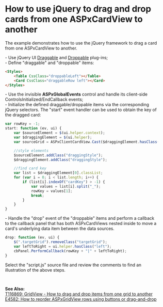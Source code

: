 # How to use jQuery to drag and drop cards from one ASPxCardView to another

<p>The example demonstrates how to use the jQuery framework to drag a card from one ASPxCardView to another.</p>
<p>- Use jQuery UI <a href="http://jqueryui.com/draggable/">Draggable</a> and <a href="http://jqueryui.com/droppable/">Droppable</a> plug-ins;<br />- Define "draggable" and "droppable" items:</p>

```aspx
<Styles>
    <Table CssClass="droppableLeft"></Table>
    <Card CssClass="draggableRow left"></Card>
</Styles>
```

<p>- Use the invisible <strong>ASPxGlobalEvents</strong> control and handle its client-side ControlsInitialized/EndCallback events;<br />- Initialize the defined draggable/droppable items via the corresponding jQuery selectors. The "start" event handler can be used to obtain the key of the dragged card:</p>

```js
var rowKey = -1;
start: function (ev, ui) {
	var $sourceElement = $(ui.helper.context);
	var $draggingElement = $(ui.helper);
	var sourceGrid = ASPxClientCardView.Cast($draggingElement.hasClass("left") ? "gridFrom" : "gridTo");

	//style elements
	$sourceElement.addClass("draggingStyle");
	$draggingElement.addClass("draggingStyle");

	//find card key
	var list = $draggingElement[0].classList;
	for (var i = 0; i < list.length; i++) {
		if (list[i].indexOf("cardKey") > -1) {
			var values = list[i].split("_");
			rowKey = values[1];
			break;
		}
	}
}
```

<p>- Handle the "drop" event of the "droppable" items and perform a callback to the callback panel that has both ASPxCardViews nested inside to move a card's underlying data item between the data sources.</p>

```js
drop: function (ev, ui) {
	$(".targetGrid").removeClass("targetGrid");
	var leftToRight = ui.helper.hasClass("left");
	cbPanel.PerformCallback(rowKey + "|" + leftToRight);
}
```

<p>Select the "script.js" source file and review the comments to find an illustration of the above steps.</p>
<br />
<p><strong>See </strong><strong>A</strong><strong>lso:<br /></strong><a href="https://www.devexpress.com/Support/Center/p/T116869">T116869: GridView - How to drag and drop items from one grid to another</a><strong><br /></strong><a href="https://www.devexpress.com/Support/Center/p/E4582">E4582: How to reorder ASPxGridView rows using buttons or drag-and-drop</a></p>

<br/>


